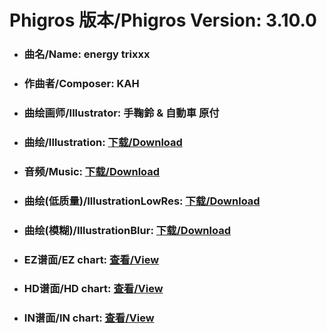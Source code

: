 
# Phigros 版本/Phigros Version:  3.10.0

- ### __曲名/Name:  energy trixxx__

- ### __作曲者/Composer:  KAH__

- ### __曲绘画师/Illustrator:  手鞠鈴 & 自動車 原付__

- ### __曲绘/Illustration:  [下载/Download](https://github.com/Po6647A/PAR/releases/download/3.10.0/931.png)__

- ### __音频/Music:  [下载/Download](https://github.com/Po6647A/PAR/releases/download/3.10.0/1676.ogg)__

- ### __曲绘(低质量)/IllustrationLowRes:  [下载/Download](https://github.com/Po6647A/PAR/releases/download/3.10.0/1423.png)__

- ### __曲绘(模糊)/IllustrationBlur:  [下载/Download](https://github.com/Po6647A/PAR/releases/download/3.10.0/1177.png)__


- ### __EZ谱面/EZ chart:  [查看/View](./EZ.json/index.html)__

- ### __HD谱面/HD chart:  [查看/View](./HD.json/index.html)__

- ### __IN谱面/IN chart:  [查看/View](./IN.json/index.html)__
